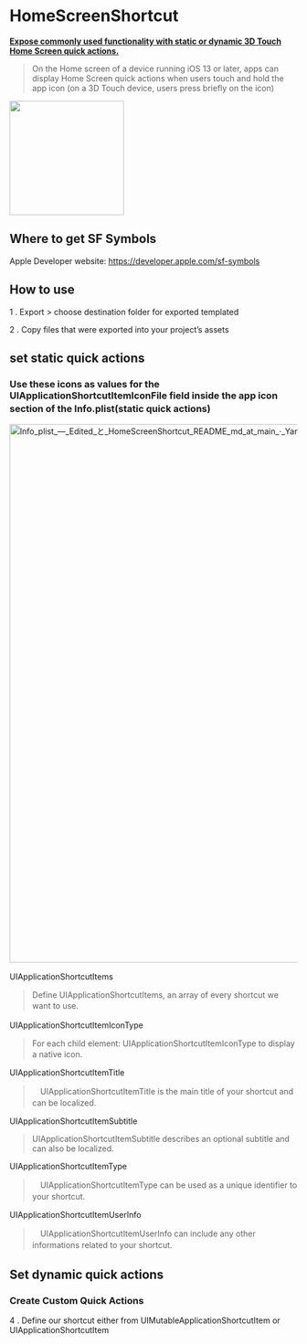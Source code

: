 # HomeScreenShortcut  
**[Expose commonly used functionality with static or dynamic 3D Touch Home Screen quick actions.
](https://developer.apple.com/documentation/uikit/menus_and_shortcuts/add_home_screen_quick_actions)**  
> On the Home screen of a device running iOS 13 or later, apps can display Home Screen quick actions when users touch and hold the app icon (on a 3D Touch device, users press briefly on the icon)

<img src="https://user-images.githubusercontent.com/47273077/136684846-e57b27f7-9e34-44a7-82e9-5e14fae8a403.png" width="200"> 

## Where to get SF Symbols
Apple Developer website: https://developer.apple.com/sf-symbols

## How to use
1 . Export > choose destination folder for exported templated


2 . Copy files that were exported into your project’s assets


## set static quick actions
### Use these icons as values for the UIApplicationShortcutItemIconFile field inside the app icon section of the Info.plist(static quick actions)　

<img width="943" alt="Info_plist_—_Edited_と_HomeScreenShortcut_README_md_at_main_·_YamamotoDesu_HomeScreenShortcut" src="https://user-images.githubusercontent.com/47273077/136685234-0584705b-1549-4de9-9fe1-af93a2f011a9.png">

UIApplicationShortcutItems　
> Define UIApplicationShortcutItems, an array of every shortcut we want to use.　

UIApplicationShortcutItemIconType　
> For each child element: UIApplicationShortcutItemIconType to display a native icon.　

UIApplicationShortcutItemTitle
> 　UIApplicationShortcutItemTitle is the main title of your shortcut and can be localized.　

UIApplicationShortcutItemSubtitle
> UIApplicationShortcutItemSubtitle describes an optional subtitle and can also be localized.

UIApplicationShortcutItemType
> 　UIApplicationShortcutItemType can be used as a unique identifier to your shortcut.　

UIApplicationShortcutItemUserInfo
> 　UIApplicationShortcutItemUserInfo can include any other informations related to your shortcut.　


## Set dynamic quick actions 
### Create Custom Quick Actions 

4 . Define our shortcut either from UIMutableApplicationShortcutItem or UIApplicationShortcutItem 

